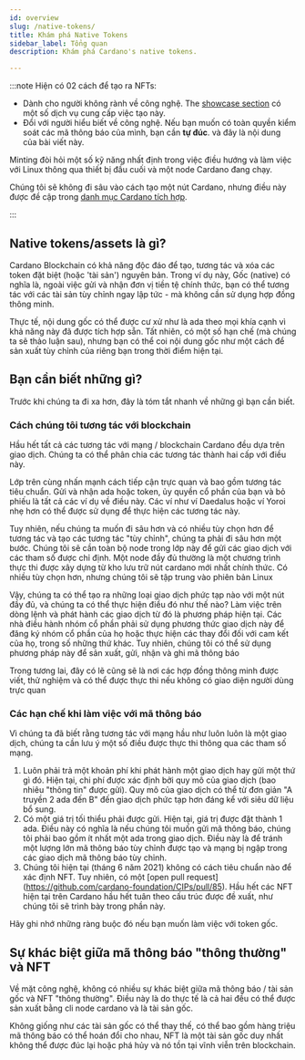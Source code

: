 ```yaml
---
id: overview
slug: /native-tokens/
title: Khám phá Native Tokens
sidebar_label: Tổng quan
description: Khám phá Cardano's native tokens. 

---
```




:::note
Hiện có 02 cách để tạo ra NFTs:

- Dành cho người không rành về công nghệ. The [showcase section](../../showcase/?tags=nft) có một số dịch vụ cung cấp việc tạo này.
- Đổi với người hiểu biết về công nghệ. Nếu bạn muốn có toàn quyền kiểm soát các mã thông báo của mình, bạn cần **tự đúc**. và đây là nội dung của bài viết này.

Minting đòi hỏi một số kỹ năng nhất định trong việc điều hướng và làm việc với Linux thông qua thiết bị đầu cuối và một node Cardano đang chạy.
 
Chúng tôi sẽ không đi sâu vào cách tạo một nút Cardano, nhưng điều này được đề cập trong [danh mục Cardano tích hợp](https://cardano2vn.io/docs/integrate-cardano/overview).

:::

## Native tokens/assets là gì?
Cardano Blockchain có khả năng độc đáo để tạo, tương tác và xóa các token đặt biệt (hoặc 'tài sản') nguyên bản. Trong ví dụ này, Gốc (native) có nghĩa là, ngoài việc gửi và nhận đơn vị tiền tệ chính thức, bạn có thể tương tác với các tài sản tùy chỉnh ngay lập tức - mà không cần sử dụng hợp đồng thông minh.

Thực tế, nội dung gốc có thể được cư xử như là ada theo mọi khía cạnh vì khả năng này đã được tích hợp sẵn. Tất nhiên, có một số hạn chế (mà chúng ta sẽ thảo luận sau), nhưng bạn có thể coi nội dung gốc như một cách để sản xuất tùy chỉnh của riêng bạn trong thời điểm hiện tại.


## Bạn cần biết những gì?
Trước khi chúng ta đi xa hơn, đây là tóm tắt nhanh về những gì bạn cần biết.

### Cách chúng tôi tương tác với blockchain
Hầu hết tất cả các tương tác với mạng / blockchain Cardano đều dựa trên giao dịch. Chúng ta có thể phân chia các tương tác thành hai cấp với điều này.

Lớp trên cùng nhấn mạnh cách tiếp cận trực quan và bao gồm tương tác tiêu chuẩn. Gửi và nhận ada hoặc token, ủy quyền cổ phần của bạn và bỏ phiếu là tất cả các ví dụ về điều này. Các ví như ví Daedalus hoặc ví Yoroi nhẹ hơn có thể được sử dụng để thực hiện các tương tác này.

Tuy nhiên, nếu chúng ta muốn đi sâu hơn và có nhiều tùy chọn hơn để tương tác và tạo các tương tác "tùy chỉnh", chúng ta phải đi sâu hơn một bước. Chúng tôi sẽ cần toàn bộ node trong lớp này để gửi các giao dịch với các tham số được chỉ định. Một node đầy đủ thường là một chương trình thực thi được xây dựng từ kho lưu trữ nút cardano mới nhất chính thức. Có nhiều tùy chọn hơn, nhưng chúng tôi sẽ tập trung vào phiên bản Linux

Vậy, chúng ta có thể tạo ra những loại giao dịch phức tạp nào với một nút đầy đủ, và chúng ta có thể thực hiện điều đó như thế nào? Làm việc trên dòng lệnh và phát hành các giao dịch từ đó là phương pháp hiện tại. Các nhà điều hành nhóm cổ phần phải sử dụng phương thức giao dịch này để đăng ký nhóm cổ phần của họ hoặc thực hiện các thay đổi đối với cam kết của họ, trong số những thứ khác. Tuy nhiên, chúng tôi có thể sử dụng phương pháp này để sản xuất, gửi, nhận và ghi mã thông báo

Trong tương lai, đây có lẽ cũng sẽ là nơi các hợp đồng thông minh được viết, thử nghiệm và có thể được thực thi nếu không có giao diện người dùng trực quan
 

### Các hạn chế khi làm việc với mã thông báo

Vì chúng ta đã biết rằng tương tác với mạng hầu như luôn luôn là một giao dịch, chúng ta cần lưu ý một số điều được thực thi thông qua các tham số mạng.

1. Luôn phải trả một khoản phí khi phát hành một giao dịch hay gửi một thứ gì đó. Hiện tại, chi phí được xác định bởi quy mô của giao dịch (bao nhiêu "thông tin" được gửi). Quy mô của giao dịch có thể từ đơn giản "A truyền 2 ada đến B" đến giao dịch phức tạp hơn đáng kể với siêu dữ liệu bổ sung.
2. Có một giá trị tối thiểu phải được gửi. Hiện tại, giá trị được đặt thành 1 ada. Điều này có nghĩa là nếu chúng tôi muốn gửi mã thông báo, chúng tôi phải bao gồm ít nhất một ada trong giao dịch. Điều này là để tránh một lượng lớn mã thông báo tùy chỉnh được tạo và mạng bị ngập trong các giao dịch mã thông báo tùy chỉnh.
3. Chúng tôi hiện tại (tháng 6 năm 2021) không có cách tiêu chuẩn nào để xác định NFT. Tuy nhiên, có một [open pull request] (https://github.com/cardano-foundation/CIPs/pull/85). Hầu hết các NFT hiện tại trên Cardano hầu hết tuân theo cấu trúc được đề xuất, như chúng tôi sẽ trình bày trong phần này.

Hãy ghi nhớ những ràng buộc đó nếu bạn muốn làm việc với token gốc.
 

## Sự khác biệt giữa mã thông báo "thông thường" và NFT

Về mặt công nghệ, không có nhiều sự khác biệt giữa mã thông báo / tài sản gốc và NFT "thông thường". Điều này là do thực tế là cả hai đều có thể được sản xuất bằng cli node cardano và là tài sản gốc.

Không giống như các tài sản gốc có thể thay thế, có thể bao gồm hàng triệu mã thông báo có thể hoán đổi cho nhau, NFT là một tài sản gốc duy nhất không thể được đúc lại hoặc phá hủy và nó tồn tại vĩnh viễn trên blockchain.
